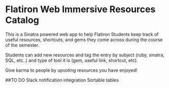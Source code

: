 # Flatiron Web Immersive Resources Catalog

This is a Sinatra powered web app to help Flatiron Students keep track of useful resources, shortcuts, and gems they come across during the course of the semester.

Students can add new resources and tag the entry by subject (ruby, sinatra, SQL, etc..) and type of tool it is (gem, useful link, shortcut, etc). 

Give karma to people by upvoting resources you have enjoyed!

##TO DO
Slack notification integration
Sortable tables
